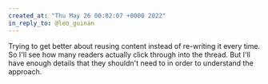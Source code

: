 ```yaml
---
created_at: "Thu May 26 00:02:07 +0000 2022"
in_reply_to: @leo_guinan
---
```


Trying to get better about reusing content instead of re-writing it every time. So I'll see how many readers actually click through into the thread. But I'll have enough details that they shouldn't need to in order to understand the approach.
